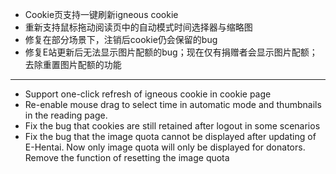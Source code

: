 - Cookie页支持一键刷新igneous cookie
- 重新支持鼠标拖动阅读页中的自动模式时间选择器与缩略图
- 修复在部分场景下，注销后cookie仍会保留的bug
- 修复E站更新后无法显示图片配额的bug；现在仅有捐赠者会显示图片配额；去除重置图片配额的功能

--------------------

- Support one-click refresh of igneous cookie in cookie page
- Re-enable mouse drag to select time in automatic mode and thumbnails in the reading page. 
- Fix the bug that cookies are still retained after logout in some scenarios
- Fix the bug that the image quota cannot be displayed after updating of E-Hentai. Now only image quota will only be displayed for donators. Remove the function of resetting the image quota